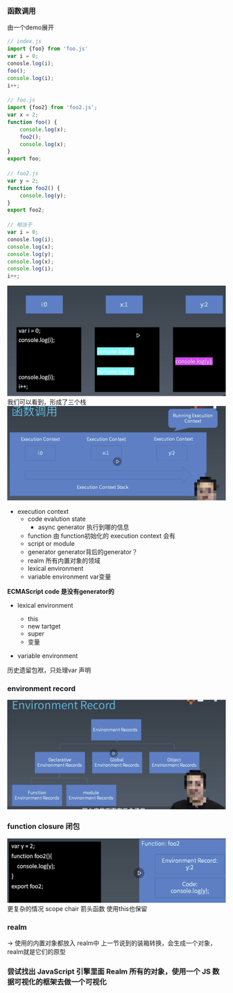 ### 函数调用

由一个demo展开

```javascript
// index.js
import {foo} from 'foo.js'
var i = 0;
conosle.log(i);
foo();
console.log(i);
i++;

// foo.js
import {foo2} from 'foo2.js';
var x = 2;
function foo() {
    console.log(x);
    foo2();
    console.log(x);
}
export foo;

// foo2.js
var y = 2;
function foo2() {
    console.log(y);
}
export foo2;

// 相当于
var i = 0;
conosle.log(i);
console.log(x);
console.log(y);
console.log(x);
console.log(i);
i++;

```
![avatar](./img/fun-stack.png)
我们可以看到，形成了三个栈
![avatar](./img/fun-stack2.png)

- execution context
    - code evalution state
        - async generator 执行到哪的信息
    - function  由 function初始化的 execution context 会有
    - script or module  
    - generator generator背后的generator？
    - realm  所有内置对象的领域 
    - lexical environment
    - variable environment  var变量

__ECMAScript code 是没有generator的__

- lexical environment
    - this
    - new tartget
    - super
    - 变量

- variable environment

历史遗留包袱，只处理var 声明

### environment record
![avatar](./img/environment-record.png)

### function closure 闭包
![avatar](./img/function-closure.png)
更复杂的情况 scope chair 箭头函数 使用this也保留

### realm

-> 使用的内置对象都放入 realm中
上一节说到的装箱转换，会生成一个对象，realm就是它们的原型

### 尝试找出 JavaScript 引擎里面 Realm 所有的对象，使用一个 JS 数据可视化的框架去做一个可视化